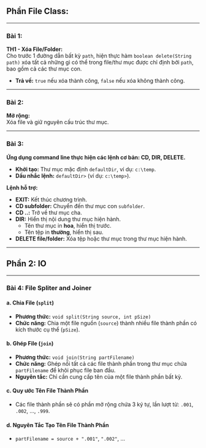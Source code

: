 ## Phần File Class:

---

### **Bài 1:**  
**TH1 - Xóa File/Folder:**  
Cho trước 1 đường dẫn bất kỳ `path`, hiện thực hàm `boolean delete(String path)` xóa tất cả những gì có thể trong file/thư mục được chỉ định bởi `path`, bao gồm cả các thư mục con.  
- **Trả về:** `true` nếu xóa thành công, `false` nếu xóa không thành công.

---

### **Bài 2:**  
**Mở rộng:**  
Xóa file và giữ nguyên cấu trúc thư mục.

---

### **Bài 3:**  
**Ứng dụng command line thực hiện các lệnh cơ bản: CD, DIR, DELETE.**  

- **Khởi tạo:** Thư mục mặc định `defaultDir`, ví dụ: `c:\temp`.  
- **Dấu nhắc lệnh:** `defaultDir>` (ví dụ: `c:\temp>`).  

**Lệnh hỗ trợ:**  
- **EXIT:** Kết thúc chương trình.  
- **CD subfolder:** Chuyển đến thư mục con `subfolder`.  
- **CD ..:** Trở về thư mục cha.  
- **DIR:** Hiển thị nội dung thư mục hiện hành.  
   - Tên thư mục in **hoa**, hiển thị trước.  
   - Tên tệp in **thường**, hiển thị sau.  
- **DELETE file/folder:** Xóa tệp hoặc thư mục trong thư mục hiện hành.  

---

## Phần 2: IO

---

### **Bài 4: File Spliter and Joiner**

#### a. Chia File (`split`)
- **Phương thức:** `void split(String source, int pSize)`
- **Chức năng:** Chia một file nguồn (`source`) thành nhiều file thành phần có kích thước cụ thể (`pSize`).

#### b. Ghép File (`join`)
- **Phương thức:** `void join(String partFilename)`
- **Chức năng:** Ghép nối tất cả các file thành phần trong thư mục chứa `partFilename` để khôi phục file ban đầu.
- **Nguyên tắc:** Chỉ cần cung cấp tên của một file thành phần bất kỳ.

#### c. Quy ước Tên File Thành Phần
- Các file thành phần sẽ có phần mở rộng chứa 3 ký tự, lần lượt từ: `.001`, `.002`, ..., `.999`.

#### d. Nguyên Tắc Tạo Tên File Thành Phần
- `partFilename = source + ".001"`, `".002"`, ...

